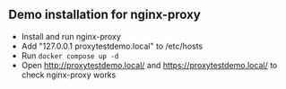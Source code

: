 ## Demo installation for nginx-proxy

- Install and run nginx-proxy
- Add "127.0.0.1    proxytestdemo.local" to /etc/hosts
- Run `docker compose up -d`
- Open http://proxytestdemo.local/ and https://proxytestdemo.local/ to check nginx-proxy works
